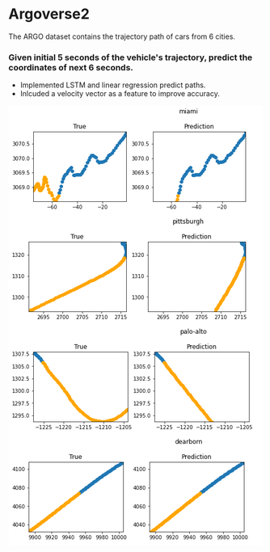 # Argoverse2

The ARGO dataset contains the trajectory path of cars from 6 cities.

### Given initial 5 seconds of the vehicle's trajectory, predict the coordinates of next 6 seconds.

- Implemented LSTM and linear regression predict paths.
- Inlcuded a velocity vector as a feature to improve accuracy.

<div style='background-color: white'>
    <img src='results/argo_miami.png'>
    <img src='results/argo_pitts.png'>
    <img src='results/argo_palo.png'>
    <img src='results/argo_dearborn.png'>
</div>
